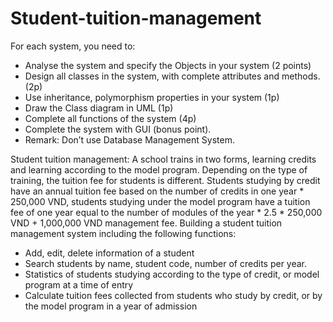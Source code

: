 # Student-tuition-management

For each system, you need to:
- Analyse the system and specify the Objects in your system (2 points)
- Design all classes in the system, with complete attributes and methods. (2p)
- Use inheritance, polymorphism properties in your system (1p)
- Draw the Class diagram in UML (1p)
- Complete all functions of the system (4p)
- Complete the system with GUI (bonus point).
- Remark: Don’t use Database Management System.

Student tuition management: A school trains in two forms, learning credits and learning according to the model program. Depending on the type of training, the tuition fee for students is different. 
Students studying by credit have an annual tuition fee based on the number of credits in one year * 250,000 VND, 
students studying under the model program have a tuition fee of one year equal to the number of modules of the year * 2.5 * 250,000 VND + 1,000,000 VND management fee. 
Building a student tuition management system including the following functions:
- Add, edit, delete information of a student
- Search students by name, student code, number of credits per year.
- Statistics of students studying according to the type of credit, or model program at a time of entry
- Calculate tuition fees collected from students who study by credit, or by the model program in a year of admission
